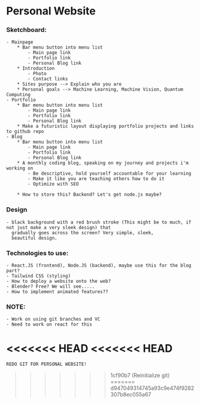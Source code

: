 # Personal Website
### Sketchboard:
    - Mainpage
        * Bar menu button into menu list
            - Main page link
            - Portfolio link
            - Personal Blog link
        * Introduction 
            - Photo
            - Contact links
        * Sites purpose --> Explain who you are
        * Personal goals --> Machine Learning, Machine Vision, Quantum Computing
    - Portfolio
        * Bar menu button into menu list
            - Main page link
            - Portfolio link
            - Personal Blog link
        * Make a futuristic layout displaying portfolio projects and links to github repo
    - Blog
        * Bar menu button into menu list
            - Main page link
            - Portfolio link
            - Personal Blog link
        * A monthly coding blog, speaking on my journey and projects i'm working on
            - Be descriptive, hold yourself accountable for your learning
            - Make it like you are teaching others how to do it
            - Optimize with SEO

        * How to store this? Backend? Let's get node.js maybe?

### Design
    - black background with a red brush stroke (This might be to much, if not just make a very sleek design) that 
      gradually goes across the screen? Very simple, sleek, 
      beautiful design.

### Technologies to use:
    - React.JS (frontend), Node.JS (backend), maybe use this for the blog part? 
    - Tailwind CSS (styling)
    - How to deploy a website onto the web?
    - Blender? Free? We will see.....
    - How to implement animated features??

### NOTE:
    - Work on using git branches and VC
    - Need to work on react for this


<<<<<<< HEAD
<<<<<<< HEAD
=======
    REDO GIT FOR PERSONAL WEBSITE!


>>>>>>> 1cf90b7 (Reinitialize git)
=======
>>>>>>> d947049314745a93c9e474f9282307b8ec055a67



